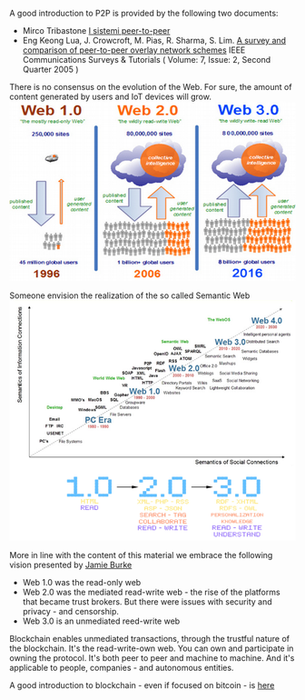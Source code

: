 A good introduction to P2P is provided by the following two documents:

* Mirco Tribastone [I sistemi peer-to-peer](http://www.diit.unict.it/users/alombard/newweb/ava/ppt/p2p.pdf)
* Eng Keong Lua, J. Crowcroft,  M. Pias, R. Sharma, S. Lim. [A survey and comparison of peer-to-peer overlay network schemes](http://ieeexplore.ieee.org/document/1610546/) IEEE Communications Surveys & Tutorials ( Volume: 7, Issue: 2, Second Quarter 2005 )


There is no consensus on the evolution of the Web. For sure, the amount of content generated by users and IoT devices will grow.
![](img/web3_01.png)

Someone envision the realization of the so called Semantic Web 
![](img/web3_02.png)

More in line with the content of this material we embrace the following vision presented by [Jamie Burke](https://nextconf.eu/2016/09/next16-blockchain-will-build-web-3-0-says-jamie-burke/)

* Web 1.0 was the read-only web
* Web 2.0 was the mediated read-write web - the rise of the platforms that became trust brokers. But there were issues with security and privacy - and censorship.
* Web 3.0 is an unmediated reed-write web

Blockchain enables unmediated transactions, through the trustful nature of the blockchain. It's the read-write-own web. You can own and participate in owning the protocol. It's both peer to peer and machine to machine. And it's applicable to people, companies - and autonomous entities.

A good introduction to blockchain - even if focused on bitcoin - is [here](http://www.imponderablethings.com/2013/07/how-bitcoin-works-under-hood.html)